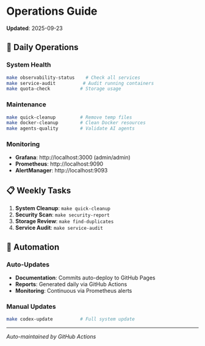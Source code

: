 # Operations Guide

**Updated**: 2025-09-23

## 🚀 Daily Operations

### System Health
```bash
make observability-status    # Check all services
make service-audit          # Audit running containers
make quota-check           # Storage usage
```

### Maintenance
```bash
make quick-cleanup         # Remove temp files
make docker-cleanup        # Clean Docker resources
make agents-quality        # Validate AI agents
```

### Monitoring
- **Grafana**: http://localhost:3000 (admin/admin)
- **Prometheus**: http://localhost:9090
- **AlertManager**: http://localhost:9093

## 📋 Weekly Tasks

1. **System Cleanup**: `make quick-cleanup`
2. **Security Scan**: `make security-report`
3. **Storage Review**: `make find-duplicates`
4. **Service Audit**: `make service-audit`

## 🔄 Automation

### Auto-Updates
- **Documentation**: Commits auto-deploy to GitHub Pages
- **Reports**: Generated daily via GitHub Actions
- **Monitoring**: Continuous via Prometheus alerts

### Manual Updates
```bash
make codex-update          # Full system update
```

---
*Auto-maintained by GitHub Actions*
